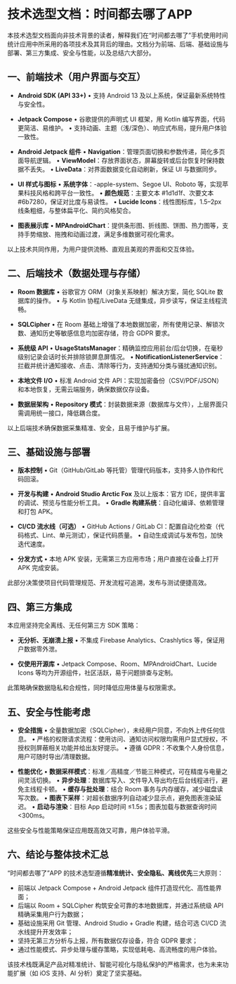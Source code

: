 # 技术选型文档：时间都去哪了APP

本技术选型文档面向非技术背景的读者，解释我们在“时间都去哪了”手机使用时间统计应用中所采用的各项技术及其背后的理由。文档分为前端、后端、基础设施与部署、第三方集成、安全与性能，以及总结六大部分。

## 一、前端技术（用户界面与交互）

- **Android SDK (API 33+)**
  • 支持 Android 13 及以上系统，保证最新系统特性与安全性。

- **Jetpack Compose**
  • 谷歌提供的声明式 UI 框架，用 Kotlin 编写界面，代码更简洁、易维护。
  • 支持动画、主题（浅/深色）、响应式布局，提升用户体验一致性。

- **Android Jetpack 组件**
  • **Navigation**：管理页面切换和参数传递，简化多页面导航逻辑。
  • **ViewModel**：存放界面状态，屏幕旋转或后台恢复时保持数据不丢失。
  • **LiveData**：对界面数据变化自动刷新，保证 UI 与数据同步。

- **UI 样式与图标**
  • **系统字体**：-apple-system、Segoe UI、Roboto 等，实现苹果科技风格和跨平台一致性。
  • **颜色规范**：主要文本 #1d1d1f、次要文本 #6b7280，保证对比度与易读性。
  • **Lucide Icons**：线性图标库，1.5–2px 线条粗细，与整体扁平化、简约风格契合。

- **图表展示库**
  • **MPAndroidChart**：提供条形图、折线图、饼图、热力图等，支持手势缩放、拖拽和动画过渡，满足多维数据可视化需求。

以上技术共同作用，为用户提供流畅、直观且美观的界面和交互体验。

## 二、后端技术（数据处理与存储）

- **Room 数据库**
  • 谷歌官方 ORM（对象关系映射）解决方案，简化 SQLite 数据库的操作。
  • 与 Kotlin 协程/LiveData 无缝集成，异步读写，保证主线程流畅。

- **SQLCipher**
  • 在 Room 基础上增强了本地数据加密，所有使用记录、解锁次数、通知历史等敏感信息均加密存储，符合 GDPR 要求。

- **系统级 API**
  • **UsageStatsManager**：精确监控应用前台/后台切换，在毫秒级别记录会话时长并排除锁屏息屏情况。
  • **NotificationListenerService**：拦截并统计通知接收、点击、清除等行为，支持通知分类与骚扰通知识别。

- **本地文件 I/O**
  • 标准 Android 文件 API：实现加密备份（CSV/PDF/JSON）和本地恢复，无需云端服务，确保数据仅存设备。

- **数据层架构**
  • **Repository 模式**：封装数据来源（数据库与文件），上层界面只需调用统一接口，降低耦合度。

以上后端技术确保数据采集精准、安全，且易于维护与扩展。

## 三、基础设施与部署

- **版本控制**
  • Git（GitHub/GitLab 等托管）管理代码版本，支持多人协作和代码回滚。

- **开发与构建**
  • **Android Studio Arctic Fox** 及以上版本：官方 IDE，提供丰富的调试、预览与性能分析工具。
  • **Gradle 构建系统**：自动化编译、依赖管理和打包 APK。

- **CI/CD 流水线（可选）**
  • GitHub Actions / GitLab CI：配置自动化检查（代码格式、Lint、单元测试），保证代码质量。
  • 自动生成调试与发布包，加快迭代速度。

- **分发方式**
  • 本地 APK 安装，无需第三方应用市场；用户直接在设备上打开 APK 完成安装。

此部分决策使项目代码管理规范、开发流程可追溯，发布与测试便捷高效。

## 四、第三方集成

本应用坚持完全离线、无任何第三方 SDK 策略：

- **无分析、无崩溃上报**
  • 不集成 Firebase Analytics、Crashlytics 等，保证用户数据零外泄。

- **仅使用开源库**
  • Jetpack Compose、Room、MPAndroidChart、Lucide Icons 等均为开源组件，社区活跃，易于问题排查与定制。

此策略确保数据隐私和合规性，同时降低应用体量与权限需求。

## 五、安全与性能考虑

- **安全措施**
  • 全量数据加密（SQLCipher），未经用户同意，不向外上传任何信息。
  • 严格的权限请求流程：使用访问、通知访问权限均需用户显式授权，不授权则屏蔽相关功能并给出友好提示。
  • 遵循 GDPR：不收集个人身份信息，用户可随时导出/清理数据。

- **性能优化**
  • **数据采样模式**：标准／高精度／节能三种模式，可在精度与电量之间灵活切换。
  • **异步处理**：数据库写入、文件导入导出均在后台线程进行，避免主线程卡顿。
  • **缓存与批处理**：结合 Room 事务与内存缓存，减少磁盘读写次数。
  • **图表下采样**：对超长数据序列自动减少显示点，避免图表渲染延迟。
  • **启动与渲染**：目标 App 启动时间 ≤1.5s；图表加载与数据查询时间 <300ms。

这些安全与性能策略保证应用既高效又可靠，用户体验平滑。

## 六、结论与整体技术汇总

“时间都去哪了”APP 的技术选型遵循**精准统计、安全隐私、离线优先**三大原则：

- 前端以 Jetpack Compose + Android Jetpack 组件打造现代化、高性能界面；
- 后端以 Room + SQLCipher 构筑安全可靠的本地数据库，并通过系统级 API 精确采集用户行为数据；
- 基础设施采用 Git 管理、Android Studio + Gradle 构建，结合可选 CI/CD 流水线提升开发效率；
- 坚持无第三方分析与上报，所有数据仅存设备，符合 GDPR 要求；
- 通过性能模式、异步处理与缓存策略，实现低耗电、高流畅度的用户体验。

该技术栈既满足产品对精准统计、智能可视化与隐私保护的严格需求，也为未来功能扩展（如 iOS 支持、AI 分析）奠定了坚实基础。